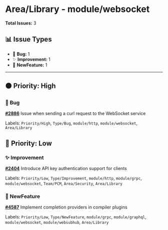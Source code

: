 # Area/Library - module/websocket

**Total Issues:** 3

## 📊 Issue Types

- 🐛 **Bug:** 1
- ✨ **Improvement:** 1
- 🚀 **NewFeature:** 1

---

## 🟠 Priority: High

### 🐛 Bug

**[#2886](https://github.com/ballerina-platform/ballerina-library/issues/2886)** Issue when sending a curl request to the WebSocket service

Labels: `Priority/High`, `Type/Bug`, `module/http`, `module/websocket`, `Area/Library`

## 🔵 Priority: Low

### ✨ Improvement

**[#2404](https://github.com/ballerina-platform/ballerina-library/issues/2404)** Introduce API key authentication support for clients

Labels: `Priority/Low`, `Type/Improvement`, `module/http`, `module/grpc`, `module/websocket`, `Team/PCM`, `Area/Security`, `Area/Library`

### 🚀 NewFeature

**[#4587](https://github.com/ballerina-platform/ballerina-library/issues/4587)** Implement completion providers in compiler plugins

Labels: `Priority/Low`, `Type/NewFeature`, `module/grpc`, `module/graphql`, `module/websocket`, `module/websubhub`, `Area/Library`

